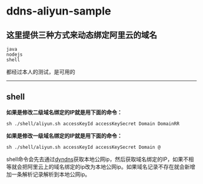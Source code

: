 # ddns-aliyun-sample

## 这里提供三种方式来动态绑定阿里云的域名
```
java
nodejs
shell
```
都经过本人的测试，是可用的

*************************************************************************

## shell

**如果是修改二级域名绑定的IP就是用下面的命令：**

`sh ./shell/aliyun.sh accessKeyId accessKeySecret Domain DomainRR`

**如果是修改一级域名绑定的IP就是用下面的命令：**

`sh ./shell/aliyun.sh accessKeyId accessKeySecret Domain @`

shell命令会先去通过[dyndns](http://members.3322.org/dyndns/getip)获取本地公网ip，然后获取域名绑定的IP，如果不相等就会把阿里云上的域名绑定的ip改为本地公网ip。如果域名记录不存在就会新增加一条解析记录解析到本地公网ip。